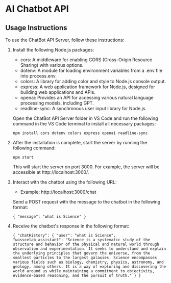 # AI Chatbot API

## Usage Instructions

To use the ChatBot API Server, follow these instructions:

1. Install the following Node.js packages:
   - cors: A middleware for enabling CORS (Cross-Origin Resource Sharing) with various options.
   - dotenv: A module for loading environment variables from a .env file into process.env.
   - colors: A library for adding color and style to Node.js console output.
   - express: A web application framework for Node.js, designed for building web applications and APIs.
   - openai: Provides an API for accessing various natural language processing models, including GPT.
   - readline-sync: A synchronous user input library for Node.js.

   Open the ChatBot API Server folder in VS Code and run the following command in the VS Code terminal to install all necessary packages:

   `npm install cors dotenv colors express openai readline-sync`

2. After the installation is complete, start the server by running the following command:

   `npm start`

   This will start the server on port 3000. For example, the server will be accessible at http://localhost:3000/.

3. Interact with the chatbot using the following URL:
   - Example: http://localhost:3000/chat

   Send a POST request with the message to the chatbot in the following format:

   `{
   "message": "what is Science"
   }`

4. Receive the chatbot's response in the following format:

   `{
   "chatHistory": {
   "user": "what is Science",
   "wasscelab_assistant": "Science is a systematic study of the structure and behavior of the physical and natural world through observation and experimentation. It seeks to understand and explain the underlying principles that govern the universe, from the smallest particles to the largest galaxies. Science encompasses various fields such as biology, chemistry, physics, astronomy, and geology, among others. It is a way of exploring and discovering the world around us while maintaining a commitment to objectivity, evidence-based reasoning, and the pursuit of truth."
   }
   }`
